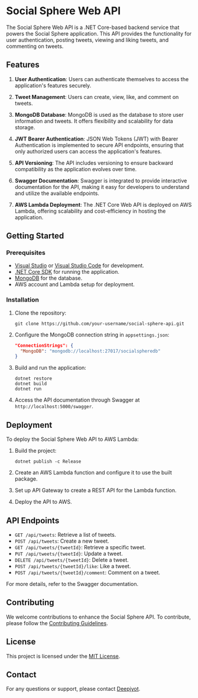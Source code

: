 
# Social Sphere Web API

The Social Sphere Web API is a .NET Core-based backend service that powers the Social Sphere application. This API provides the functionality for user authentication, posting tweets, viewing and liking tweets, and commenting on tweets.

## Features

1. **User Authentication**: Users can authenticate themselves to access the application's features securely.

2. **Tweet Management**: Users can create, view, like, and comment on tweets.

3. **MongoDB Database**: MongoDB is used as the database to store user information and tweets. It offers flexibility and scalability for data storage.

4. **JWT Bearer Authentication**: JSON Web Tokens (JWT) with Bearer Authentication is implemented to secure API endpoints, ensuring that only authorized users can access the application's features.

5. **API Versioning**: The API includes versioning to ensure backward compatibility as the application evolves over time.

6. **Swagger Documentation**: Swagger is integrated to provide interactive documentation for the API, making it easy for developers to understand and utilize the available endpoints.

7. **AWS Lambda Deployment**: The .NET Core Web API is deployed on AWS Lambda, offering scalability and cost-efficiency in hosting the application.

## Getting Started

### Prerequisites

- [Visual Studio](https://visualstudio.microsoft.com/) or [Visual Studio Code](https://code.visualstudio.com/) for development.
- [.NET Core SDK](https://dotnet.microsoft.com/download/dotnet-core) for running the application.
- [MongoDB](https://www.mongodb.com/try/download/community) for the database.
- AWS account and Lambda setup for deployment.

### Installation

1. Clone the repository:

   ```shell
   git clone https://github.com/your-username/social-sphere-api.git
   ```

2. Configure the MongoDB connection string in `appsettings.json`:

   ```json
   "ConnectionStrings": {
     "MongoDB": "mongodb://localhost:27017/socialspheredb"
   }
   ```

3. Build and run the application:

   ```shell
   dotnet restore
   dotnet build
   dotnet run
   ```

4. Access the API documentation through Swagger at `http://localhost:5000/swagger`.

## Deployment

To deploy the Social Sphere Web API to AWS Lambda:

1. Build the project:

   ```shell
   dotnet publish -c Release
   ```

2. Create an AWS Lambda function and configure it to use the built package.

3. Set up API Gateway to create a REST API for the Lambda function.

4. Deploy the API to AWS.

## API Endpoints

- `GET /api/tweets`: Retrieve a list of tweets.
- `POST /api/tweets`: Create a new tweet.
- `GET /api/tweets/{tweetId}`: Retrieve a specific tweet.
- `PUT /api/tweets/{tweetId}`: Update a tweet.
- `DELETE /api/tweets/{tweetId}`: Delete a tweet.
- `POST /api/tweets/{tweetId}/like`: Like a tweet.
- `POST /api/tweets/{tweetId}/comment`: Comment on a tweet.

For more details, refer to the Swagger documentation.

## Contributing

We welcome contributions to enhance the Social Sphere API. To contribute, please follow the [Contributing Guidelines](CONTRIBUTING.md).

## License

This project is licensed under the [MIT License](LICENSE).

## Contact

For any questions or support, please contact [Deepjyot](mailto:kapoordeepjyotsingh29@gmail.com).
